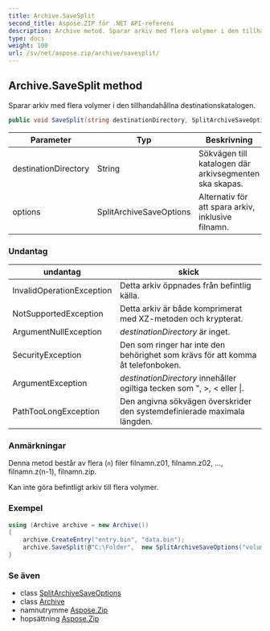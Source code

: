 ```yaml
---
title: Archive.SaveSplit
second_title: Aspose.ZIP för .NET API-referens
description: Archive metod. Sparar arkiv med flera volymer i den tillhandahållna destinationskatalogen.
type: docs
weight: 100
url: /sv/net/aspose.zip/archive/savesplit/
---
```

## Archive.SaveSplit method

Sparar arkiv med flera volymer i den tillhandahållna destinationskatalogen.

```csharp
public void SaveSplit(string destinationDirectory, SplitArchiveSaveOptions options)
```

| Parameter | Typ | Beskrivning |
| --- | --- | --- |
| destinationDirectory | String | Sökvägen till katalogen där arkivsegmenten ska skapas. |
| options | SplitArchiveSaveOptions | Alternativ för att spara arkiv, inklusive filnamn. |

### Undantag

| undantag | skick |
| --- | --- |
| InvalidOperationException | Detta arkiv öppnades från befintlig källa. |
| NotSupportedException | Detta arkiv är både komprimerat med XZ-metoden och krypterat. |
| ArgumentNullException | *destinationDirectory* är inget. |
| SecurityException | Den som ringer har inte den behörighet som krävs för att komma åt telefonboken. |
| ArgumentException | *destinationDirectory* innehåller ogiltiga tecken som ", &gt;, &lt; eller &#x7C;. |
| PathTooLongException | Den angivna sökvägen överskrider den systemdefinierade maximala längden. |

### Anmärkningar

Denna metod består av flera (`n`) filer filnamn.z01, filnamn.z02, ..., filnamn.z(n-1), filnamn.zip.

Kan inte göra befintligt arkiv till flera volymer.

### Exempel

```csharp
using (Archive archive = new Archive())
{
    archive.CreateEntry("entry.bin", "data.bin");
    archive.SaveSplit(@"C:\Folder",  new SplitArchiveSaveOptions("volume", 65536));
}
```

### Se även

* class [SplitArchiveSaveOptions](../../../aspose.zip.saving/splitarchivesaveoptions/)
* class [Archive](../)
* namnutrymme [Aspose.Zip](../../archive/)
* hopsättning [Aspose.Zip](../../../)


